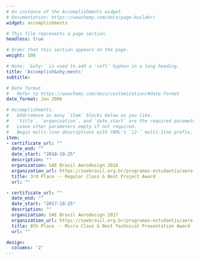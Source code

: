 ```yaml
---
# An instance of the Accomplishments widget.
# Documentation: https://wowchemy.com/docs/page-builder/
widget: accomplishments

# This file represents a page section.
headless: true

# Order that this section appears on the page.
weight: 100

# Note: `&shy;` is used to add a 'soft' hyphen in a long heading.
title: 'Accomplish&shy;ments'
subtitle:

# Date format
#   Refer to https://wowchemy.com/docs/customization/#date-format
date_format: Jan 2006

# Accomplishments.
#   Add/remove as many `item` blocks below as you like.
#   `title`, `organization`, and `date_start` are the required parameters.
#   Leave other parameters empty if not required.
#   Begin multi-line descriptions with YAML's `|2-` multi-line prefix.
item:
- certificate_url: ""
  date_end: ""
  date_start: "2018-10-25"
  description: ""
  organization: SAE Brasil Aerodesign 2018
  organization_url: https://saebrasil.org.br/programas-estudantis/aero-design-sae-brasil/
  title: 3rd Place -- Regular Class & Best Project Award
  url: ""

- certificate_url: ""
  date_end: ""
  date_start: "2017-10-25"
  description: ""
  organization: SAE Brasil Aerodesign 2017
  organization_url: https://saebrasil.org.br/programas-estudantis/aero-design-sae-brasil/
  title: 8th Place -- Micro Class & Best Technical Presentation Award
  url: ""

design:
  columns: '2'
---
```


